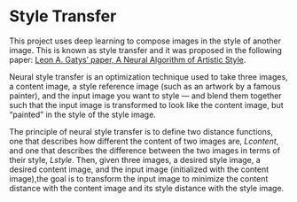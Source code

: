 # Style Transfer

This project uses deep learning to compose images in the style of another image. This is known as style transfer and it was proposed in the following paper: [Leon A. Gatys’ paper, A Neural Algorithm of Artistic Style](https://arxiv.org/abs/1508.06576).

Neural style transfer is an optimization technique used to take three images, a content image, a style reference image (such as an artwork by a famous painter), and the input image you want to style — and blend them together such that the input image is transformed to look like the content image, but “painted” in the style of the style image.

The principle of neural style transfer is to define two distance functions, one that describes how different the content of two images are, *Lcontent*, and one that describes the difference between the two images in terms of their style, *Lstyle*. Then, given three images, a desired style image, a desired content image, and the input image (initialized with the content image),the goal is to transform the input image to minimize the content distance with the content image and its style distance with the style image.
